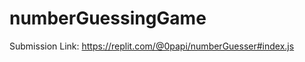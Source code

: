 # numberGuessingGame

<p>Submission Link: <a href="https://replit.com/@0papi/numberGuesser#index.js">https://replit.com/@0papi/numberGuesser#index.js</a></p>
